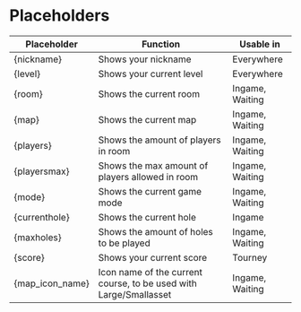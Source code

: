 # Placeholders
|Placeholder|Function|Usable in|
|--|--|--|
|{nickname}|Shows your nickname|Everywhere|
|{level}|Shows your current level|Everywhere|
|{room}|Shows the current room|Ingame, Waiting|
|{map}|Shows the current map|Ingame, Waiting|
|{players}|Shows the amount of players in room|Ingame, Waiting|
|{playersmax}|Shows the max amount of players allowed in room|Ingame, Waiting|
|{mode}|Shows the current game mode|Ingame, Waiting|
|{currenthole}|Shows the current hole|Ingame|
|{maxholes}|Shows the amount of holes to be played|Ingame, Waiting|
|{score}|Shows your current score|Tourney|
|{map_icon_name}|Icon name of the current course, to be used with Large/Smallasset|Ingame, Waiting|